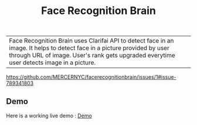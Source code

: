 <h1 align="center"> Face Recognition Brain</h1> <br>
<table>
	<tr>
		<td>
			Face Recognition Brain uses Clarifai API to detect face in an image. It helps to detect face in a picture provided by user through URL of image. User's rank gets upgraded everytime user detects image in a picture.
		</td>
	</tr>
</table>

https://github.com/MERCERNYC/facerecognitionbrain/issues/1#issue-789341803


## Demo

Here is a working live demo : [Demo]()
